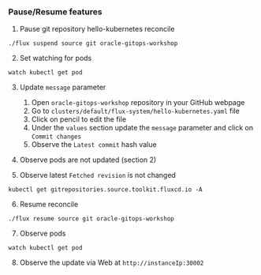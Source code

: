 ### Pause/Resume features

1. Pause git repository hello-kubernetes reconcile
```
./flux suspend source git oracle-gitops-workshop
```

2. Set watching for pods
```
watch kubectl get pod
```

3. Update `message` parameter
   1. Open `oracle-gitops-workshop` repository in your GitHub webpage
   2. Go to `clusters/default/flux-system/hello-kubernetes.yaml` file
   3. Сlick on pencil to edit the file
   4. Under the `values` section update the `message` parameter and click on `Commit changes`
   5. Observe the `Latest commit` hash value

4. Observe pods are not updated (section 2)

5. Observe latest `Fetched revision` is not changed
```
kubectl get gitrepositories.source.toolkit.fluxcd.io -A
```

6. Resume reconcile
```
./flux resume source git oracle-gitops-workshop
```

7. Observe pods
```
watch kubectl get pod
```

8. Observe the update via Web at `http://instanceIp:30002`
